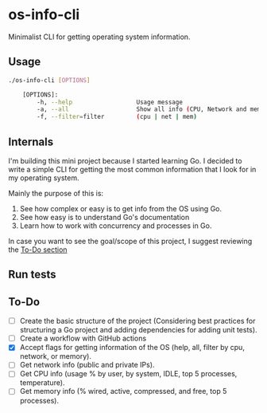 # os-info-cli
Minimalist CLI for getting operating system information.

## Usage
```sh
./os-info-cli [OPTIONS]

    [OPTIONS]:
        -h, --help                  Usage message
        -a, --all                   Show all info (CPU, Network and memory)
        -f, --filter=filter         (cpu | net | mem)
```



## Internals
I'm building this mini project because I started learning Go. I decided to write a simple CLI for getting the most common information that I look for in my operating system. 

Mainly the purpose of this is:

1. See how complex or easy is to get info from the OS using Go.
2. See how easy is to understand Go's documentation
3. Learn how to work with concurrency and processes in Go.

In case you want to see the goal/scope of this project, I suggest reviewing the [To-Do section](#to-do-) 
## Run tests

## To-Do
- [ ] Create the basic structure of the project (Considering best practices for structuring a Go project and adding dependencies for adding unit tests).
- [ ] Create a workflow with GitHub actions
- [x] Accept flags for getting information of the OS (help, all, filter by cpu, network, or memory).
- [ ] Get network info (public and private IPs).
- [ ] Get CPU info (usage % by user, by system, IDLE, top 5 processes, temperature).
- [ ] Get memory info (% wired, active, compressed, and free, top 5 processes).